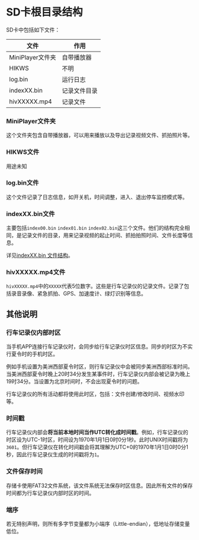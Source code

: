 # SD卡根目录结构

SD卡中包括如下文件：

| 文件 | 作用 |
| ---- | ---- |
| MiniPlayer文件夹 | 自带播放器 |
| HIKWS | 不明 |
| log.bin | 运行日志 |
| indexXX.bin | 记录文件目录 |
| hivXXXXX.mp4 | 记录文件 |

### MiniPlayer文件夹

这个文件夹包含自带播放器，可以用来播放以及导出记录视频文件、抓拍照片等。

### HIKWS文件

用途未知

### log.bin文件

这个文件记录了日志信息，如开关机，时间调整，进入、退出停车监控模式等。

### indexXX.bin文件

主要包括`index00.bin` `index01.bin` `index02.bin`这三个文件。他们的结构完全相同，是记录文件的目录，用来记录视频的起止时间、抓拍拍照时间、文件长度等信息。

详见[indexXX.bin 文件结构](./index.md)。

### hivXXXXX.mp4文件

`hivXXXXX.mp4`中的`XXXXX`代表5位数字。这些是行车记录仪的记录文件。记录了包括录音录像、紧急抓拍、GPS、加速度计、绿灯识别等信息。

## 其他说明

### 行车记录仪内部时区

当手机APP连接行车记录仪时，会同步给行车记录仪时区信息。同步的时区为不实行夏令时的手机时区。

例如手机设置为美洲西部夏令时区，则行车记录仪中会被同步美洲西部标准时间。当美洲西部夏令时晚上20时34分发生某事件时，行车记录仪内部会被记录为晚上19时34分。当设置为北京时间时，不会出现夏令时的问题。

行车记录仪的所有活动都将使用此时区，包括：文件创建/修改时间、视频水印等。

### 时间戳

行车记录仪内部会**将当前本地时间当作UTC转化成时间戳**。例如，行车记录仪的时区设为UTC-1时区，时间设为1970年1月1日0时0分1秒。此时UNIX时间戳将为`3601`。但行车记录仪在转化时间戳会将其理解为UTC+0的1970年1月1日0时0分1秒，因此行车记录仪生成的时间戳将为`1`。

### 文件保存时间

存储卡使用FAT32文件系统，该文件系统无法保存时区信息。因此所有文件的保存时间都为行车记录仪内部时区的时间。

### 端序

若无特别声明，则所有多字节变量都为小端序（Little-endian），低地址存储变量低位。
